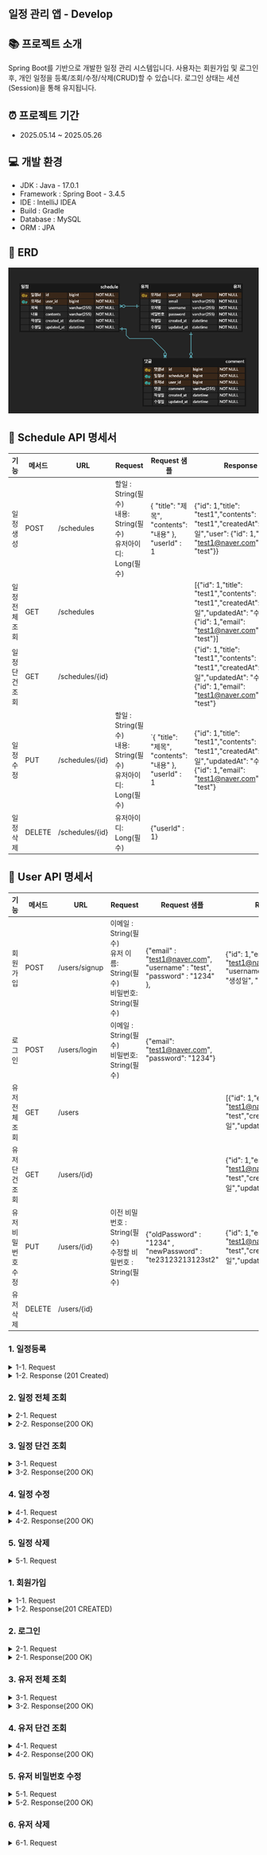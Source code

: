 ## 일정 관리 앱 - Develop

## 📚 프로젝트 소개
Spring Boot를 기반으로 개발한 일정 관리 시스템입니다.
사용자는 회원가입 및 로그인 후, 개인 일정을 등록/조회/수정/삭제(CRUD)할 수 있습니다.
로그인 상태는 세션(Session)을 통해 유지됩니다.

## ⏰ 프로젝트 기간
- 2025.05.14 ~ 2025.05.26

## 💻 개발 환경
- JDK : Java - 17.0.1
- Framework : Spring Boot - 3.4.5
- IDE : IntelliJ IDEA
- Build : Gradle
- Database : MySQL
- ORM : JPA

## 📌 ERD

![ERD 이미지](./images/erd.png)


## 📌 Schedule API 명세서

| 기능       | 메서드    | URL             | Request                                                  | Request 샘플                                              | Response 샘플                                                                                                                                                    | 상태코드 |
|----------|--------|-----------------|----------------------------------------------------------|---------------------------------------------------|----------------------------------------------------------------------------------------------------------------------------------------------------------------|------|
| 일정 생성    | POST   | /schedules      | 할일 : String(필수)<br/> 내용: String(필수)<br/> 유저아이디: Long(필수) | { "title": "제목", "contents": "내용" }, "userId" : 1 | {"id": 1,"title": "test1","contents": "test1","createdAt": "작성일","user": {"id": 1,"email": "test1@naver.com","username": "test"}}                              | 201  |
| 일정 전체 조회 | GET    | /schedules      |                  |         | [{"id": 1,"title": "test1","contents": "test1","createdAt": "작성일","updatedAt": "수정일","user": {"id": 1,"email": "test1@naver.com","username": "test"}]          | 200  |
| 일정 단건 조회 | GET    | /schedules/{id} |                                                          |                                                   | {"id": 1,"title": "test1","contents": "test1","createdAt": "작성일","updatedAt": "수정일","user": {"id": 1,"email": "test1@naver.com","username": "test"} | 200  |
| 일정 수정    | PUT    | /schedules/{id}  |할일 : String(필수)<br/> 내용: String(필수)<br/> 유저아이디: Long(필수)| `{ "title": "제목", "contents": "내용" }, "userId" : 1 |{"id": 1,"title": "test1","contents": "test1","createdAt": "작성일","updatedAt": "수정일","user": {"id": 1,"email": "test1@naver.com","username": "test"}| 200  |
| 일정 삭제    | DELETE |         /schedules/{id}        |  유저아이디: Long(필수)      |              {"userId" : 1}                                     |                                                                                                                                                                | 200  |


## 📌 User API 명세서

| 기능         | 메서드    | URL        | Request                                                       | Request 샘플                                                                | Response 샘플                                                                                        | 상태코드     |
|------------|--------|------------|---------------------------------------------------------------|---------------------------------------------------------------------------|----------------------------------------------------------------------------------------------------|----------|
| 회원 가입      | POST   | /users/signup | 이메일 : String(필수)<br/> 유저 이름: String(필수)<br/> 비밀번호: String(필수) | {"email" : "test1@naver.com", "username" : "test", "password" : "1234" }, | {"id": 1,"email": "test1@naver.com", "username": "test", "createdAt": "생성일", "updatedAt" : "수정일" } | 201      |
| 로그인        | POST   | /users/login | 이메일 : String(필수)<br/> 비밀번호: String(필수)                        | {"email": "test1@naver.com", "password": "1234"}                          |                                                                                                    | 200, 401 |
| 유저 전체 조회   | GET    | /users |                                                               |                                                                           | [{"id": 1,"email": "test1@naver.com","username": "test","createdAt": "생성일","updatedAt": "수정일"}]    | 200      |
| 유저 단건 조회   | GET    | /users/{id} |                                                               |                                                                           | {"id": 1,"email": "test1@naver.com","username": "test","createdAt": "생성일","updatedAt": "수정일"}      | 200      |
| 유저 비밀번호 수정 | PUT    | /users/{id} | 이전 비밀번호 : String(필수)<br/> 수정할 비밀번호 :   String(필수)| {"oldPassword" : "1234"  , "newPassword" : "te23123213123st2"  | {"id": 1,"email": "test1@naver.com","username": "test","createdAt": "생성일","updatedAt": "수정일"}      | 200      |
| 유저 삭제      | DELETE | /users/{id} |                                            |                                                         |                                                                                                    | 200      |


### 1. 일정등록
<details>
<summary> 1-1. Request </summary>

- Method:POST
- URL : /schedules

```json
curl --location 'http://localhost:8080/schedules' \
--data '{
    "title" : "test1",
    "contents" : "test1",
    "userId" : 1
}'
```
</details>

<details>
<summary> 1-2. Response (201 Created)</summary>

```json
{
  "id": 1,
  "title": "test1",
  "contents": "test1",
  "createdAt": "2025-05-20T16:11:44.503236",
  "user": {
    "id": 1,
    "email": "test1@naver.com",
    "username": "test"
  }
}
```
</details>

### 2. 일정 전체 조회
<details>
<summary> 2-1. Request </summary>

- Method : GET
- URL : /schedules
```json
curl --location 'http://localhost:8080/schedules'
```
</details>

<details>
<summary> 2-2. Response(200 OK) </summary>

```json
[
  {
    "id": 1,
    "title": "test1",
    "contents": "test1",
    "createdAt": "2025-05-20T16:11:44.503236",
    "updatedAt": "2025-05-20T16:11:44.503236",
    "user": {
      "id": 1,
      "email": "test1@naver.com",
      "username": "test"
    }
  },
  {
    "id": 2,
    "title": "test12",
    "contents": "test12",
    "createdAt": "2025-05-20T16:13:26.179068",
    "updatedAt": "2025-05-20T16:13:26.179068",
    "user": {
      "id": 1,
      "email": "test1@naver.com",
      "username": "test"
    }
  }
]
```
</details>

### 3. 일정 단건 조회

<details>
<summary> 3-1. Request </summary>

- Method : GET
- URL : /schedules/id
```json
curl --location 'http://localhost:8080/schedules/1'
```
</details>

<details>
<summary> 3-2. Response(200 OK) </summary>

```json
{
    "id": 1,
    "title": "test1",
    "contents": "test1",
    "createdAt": "2025-05-20T16:11:44.503236",
    "updatedAt": "2025-05-20T16:11:44.503236",
    "user": {
        "id": 1,
        "email": "test1@naver.com",
        "username": "test"
    }
}
```
</details>

### 4. 일정 수정

<details>
<summary> 4-1. Request </summary>

- Method : PUT
- URL : /schedules/id
```json
curl --location --request PUT 'http://localhost:8080/schedules/1' \
--data '{
"title" : "테스트 입니다",
"contents" : "테스트 입니다",
"userId" : 1

}'
```
</details>

<details>
<summary> 4-2. Response(200 OK) </summary>

```json
{
  "id": 1,
  "title": "테스트 입니다",
  "contents": "테스트 입니다",
  "createdAt": "2025-05-20T16:11:44.503236",
  "updatedAt": "2025-05-20T16:14:34.350519",
  "user": {
    "id": 1,
    "email": "test1@naver.com",
    "username": "test"
  }
}
```
</details>

### 5. 일정 삭제

<details>
<summary> 5-1. Request </summary>

- Method : DELETE
- URL : /schedules/id
```json
{
  "userId" : 1
}
```
</details>

### 1. 회원가입

<details>
<summary> 1-1. Request </summary>

- Method : POST
- URL : /users/signup

```json
curl --location 'http://localhost:8080/users/signup' \
--data-raw '{
"email" : "test1@naver.com",
"username" : "test",
"password" : "1234"
}'
```
</details>

<details>
<summary> 1-2. Response(201 CREATED) </summary>

```json
{
  "id": 1,
  "email": "test1@naver.com",
  "username": "test",
  "createdAt": "2025-05-20T16:03:36.325929",
  "updatedAt": "2025-05-20T16:03:36.325929"
}
```
</details>

### 2. 로그인
<details>
<summary> 2-1. Request </summary>

- Method : POST
- URL : /users/login

```json
curl --location 'http://localhost:8080/users/login' \
--data-raw '{
"email": "test1@naver.com",
"password": "1234"
}'
```
</details>


<details>
<summary> 2-1. Response(200 OK) </summary>

```json
로그인 성공
```
</details>

### 3. 유저 전체 조회

<details>
<summary> 3-1. Request </summary>

- Method : GET
- URL : /users

```json
curl --location 'http://localhost:8080/users'
```
</details>

<details>
<summary> 3-2. Response(200 OK) </summary>

```json
[
  {
    "id": 1,
    "email": "test1@naver.com",
    "username": "test",
    "createdAt": "2025-05-20T16:03:36.325929",
    "updatedAt": "2025-05-20T16:03:36.325929"
  }
]
```
</details>

### 4. 유저 단건 조회

<details>
<summary> 4-1. Request </summary>

- Method : GET
- URL : /users/id

```json
curl --location 'http://localhost:8080/users/1'
```
</details>

<details>
<summary> 4-2. Response(200 OK) </summary>

```json
{
  "id": 1,
  "email": "test1@naver.com",
  "username": "test",
  "createdAt": "2025-05-20T16:03:36.325929",
  "updatedAt": "2025-05-20T16:03:36.325929"
}
```
</details>

### 5. 유저 비밀번호 수정

<details>
<summary> 5-1. Request </summary>

- Method : PUT
- URL : /users/id

```json
curl --location --request PUT 'http://localhost:8080/users/1' \
--data '{
"oldPassword" : "1234",
"newPassword" : "te23123213123st2"
}'
```
</details>

<details>
<summary> 5-2. Response(200 OK) </summary>

```json
{
  "id": 1,
  "email": "test1@naver.com",
  "username": "test",
  "createdAt": "2025-05-20T16:03:36.325929",
  "updatedAt": "2025-05-20T16:03:36.325929"
}
```
</details>

### 6. 유저 삭제

<details>
<summary> 6-1. Request </summary>

- Method : DELETE
- URL : /users/id

```json
curl --location --request DELETE 'http://localhost:8080/users/1'
```
</details>


